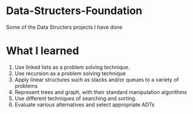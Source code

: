 # Data-Structers-Foundation
Some of the Data Structers projects I have done

# What I learned
1.	Use linked lists as a problem solving technique.
2.	Use recursion as a problem solving technique
3.	Apply linear structures such as stacks and/or queues to a variety of problems
4.	Represent trees and graph, with their standard manipulation algorithms
5.	Use different techniques of searching and sorting.
6.	Evaluate various alternatives and select appropriate ADTs

